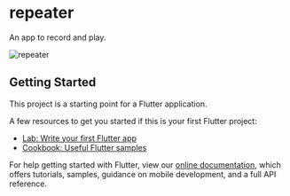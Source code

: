 # repeater

An app to record and play.

![repeater](https://user-images.githubusercontent.com/35769340/155326917-736d3dbf-4fa0-411e-83a5-4fa2938cf583.gif)


## Getting Started

This project is a starting point for a Flutter application.

A few resources to get you started if this is your first Flutter project:

- [Lab: Write your first Flutter app](https://flutter.dev/docs/get-started/codelab)
- [Cookbook: Useful Flutter samples](https://flutter.dev/docs/cookbook)

For help getting started with Flutter, view our
[online documentation](https://flutter.dev/docs), which offers tutorials,
samples, guidance on mobile development, and a full API reference.
